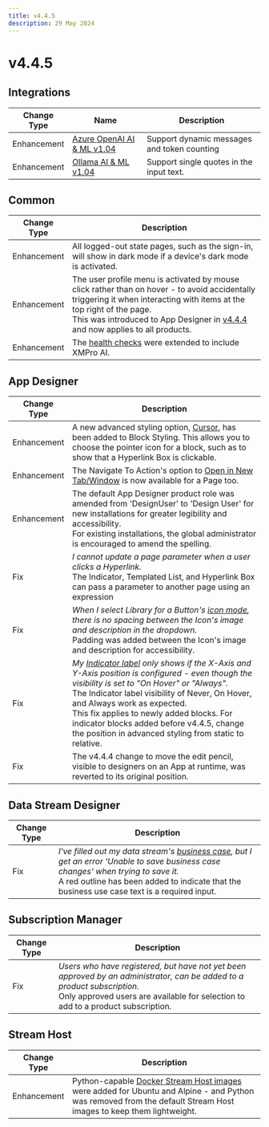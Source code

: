 ```yaml
---
title: v4.4.5
description: 29 May 2024
---
```


# v4.4.5

## Integrations

| Change Type | Name | Description |
|-------------|------|-------------|
| Enhancement | [Azure OpenAI AI & ML v1.04](https://xmpro.gitbook.io/azure-openai/) | Support dynamic messages and token counting |
| Enhancement | [Ollama AI & ML v1.04](https://xmpro.gitbook.io/ollama/) | Support single quotes in the input text. |

## Common

| Change Type | Description |
|-------------|-------------|
| Enhancement | All logged-out state pages, such as the sign-in, will show in dark mode if a device's dark mode is activated. |
| Enhancement | The user profile menu is activated by mouse click rather than on hover - to avoid accidentally triggering it when interacting with items at the top right of the page. <br>This was introduced to App Designer in [v4.4.4](#app-designer) and now applies to all products. |
| Enhancement | The [health checks](../installation/complete-installation/configure-health-checks-optional.md) were extended to include XMPro AI. |

## App Designer

| Change Type | Description |
|-------------|-------------|
| Enhancement | A new advanced styling option, [Cursor](../concepts/application/block-styling.md#extra-advanced-styling), has been added to Block Styling. This allows you to choose the pointer icon for a block, such as to show that a Hyperlink Box is clickable. |
| Enhancement | The Navigate To Action's option to [Open in New Tab/Window](../blocks-toolbox/common-properties.md#open-in-new-tab-window) is now available for a Page too. |
| Enhancement | The default App Designer product role was amended from 'DesignUser' to 'Design User' for new installations for greater legibility and accessibility.<br>For existing installations, the global administrator is encouraged to amend the spelling. |
| Fix | *I cannot update a page parameter when a user clicks a Hyperlink.*<br>The Indicator, Templated List, and Hyperlink Box can pass a parameter to another page using an expression |
| Fix | *When I select Library for a Button's* [*icon mode*](../blocks-toolbox/common-properties.md#icon)*, there is no spacing between the Icon's image and description in the dropdown.*<br>Padding was added between the Icon's image and description for accessibility. |
| Fix | *My* [*Indicator label*](../blocks-toolbox/basic/indicator.md#label) *only shows if the X-Axis and Y-Axis position is configured - even though the visibility is set to "On Hover" or "Always".*<br>The Indicator label visibility of Never, On Hover, and Always work as expected.<br>This fix applies to newly added blocks. For indicator blocks added before v4.4.5, change the position in advanced styling from static to relative. |
| Fix | The v4.4.4 change to move the edit pencil, visible to designers on an App at runtime, was reverted to its original position. |

## Data Stream Designer

| Change Type | Description |
|-------------|-------------|
| Fix | *I've filled out my data stream's* [*business case*](../how-tos/data-streams/use-business-case-and-notes.md#adding-a-business-case)*, but I get an error 'Unable to save business case changes' when trying to save it.*<br>A red outline has been added to indicate that the business use case text is a required input. |

## Subscription Manager

| Change Type | Description |
|-------------|-------------|
| Fix | *Users who have registered, but have not yet been approved by an administrator, can be added to a product subscription.*<br>Only approved users are available for selection to add to a product subscription. |

## Stream Host

| Change Type | Description |
|-------------|-------------|
| Enhancement | Python-capable [Docker Stream Host images](../installation/complete-installation/install-stream-host/docker.md#image-flavors) were added for Ubuntu and Alpine - and Python was removed from the default Stream Host images to keep them lightweight. |
